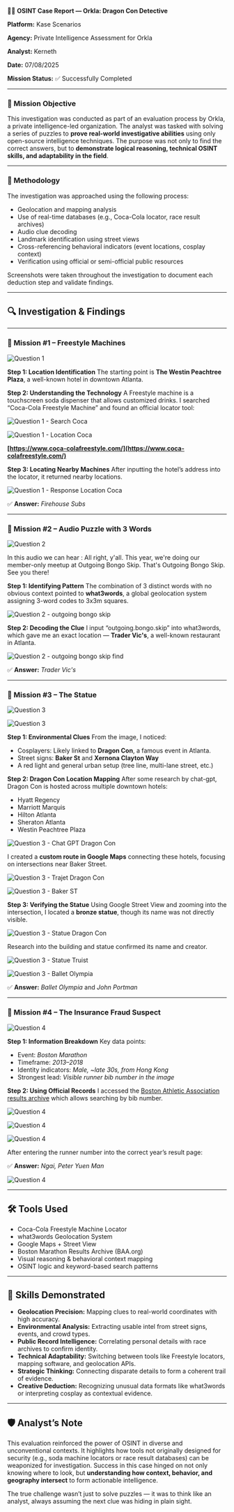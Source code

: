 🕵️‍♀️ **OSINT Case Report — Orkla: Dragon Con Detective**

**Platform:** Kase Scenarios

**Agency:** Private Intelligence Assessment for Orkla

**Analyst:** Kerneth

**Date:** 07/08/2025

**Mission Status:** ✅ Successfully Completed

---

### 🎯 Mission Objective

This investigation was conducted as part of an evaluation process by Orkla, a private intelligence-led organization. The analyst was tasked with solving a series of puzzles to **prove real-world investigative abilities** using only open-source intelligence techniques. The purpose was not only to find the correct answers, but to **demonstrate logical reasoning, technical OSINT skills, and adaptability in the field**.

---

### 🧠 Methodology

The investigation was approached using the following process:

* Geolocation and mapping analysis
* Use of real-time databases (e.g., Coca-Cola locator, race result archives)
* Audio clue decoding
* Landmark identification using street views
* Cross-referencing behavioral indicators (event locations, cosplay context)
* Verification using official or semi-official public resources

Screenshots were taken throughout the investigation to document each deduction step and validate findings.

---

## 🔍 Investigation & Findings

---

### 🔎 Mission #1 – Freestyle Machines

![Question 1](images/question_one.png)



**Step 1: Location Identification**
The starting point is **The Westin Peachtree Plaza**, a well-known hotel in downtown Atlanta.

**Step 2: Understanding the Technology**
A Freestyle machine is a touchscreen soda dispenser that allows customized drinks.
I searched “Coca-Cola Freestyle Machine” and found an official locator tool:



![Question 1 - Search Coca](images/search_coca_cola.png)



![Question 1 - Location Coca](images/location_coca_cola.png)



**[https://www.coca-colafreestyle.com/](https://www.coca-colafreestyle.com/)**

**Step 3: Locating Nearby Machines**
After inputting the hotel’s address into the locator, it returned nearby locations.



![Question 1 - Response Location Coca](images/response_location_coca_cola.png)



✅ **Answer:** *Firehouse Subs*

---

### 🔎 Mission #2 – Audio Puzzle with 3 Words



![Question 2](images/question_two.png)



In this audio we can hear : All right, y'all. This year, we're doing our member-only meetup at Outgoing Bongo Skip. That's Outgoing Bongo Skip. See you there!


**Step 1: Identifying Pattern**
The combination of 3 distinct words with no obvious context pointed to **what3words**, a global geolocation system assigning 3-word codes to 3x3m squares.



![Question 2 - outgoing bongo skip](images/outgoing_bongo_skip.png)



**Step 2: Decoding the Clue**
I input “outgoing.bongo.skip” into what3words, which gave me an exact location — **Trader Vic's**, a well-known restaurant in Atlanta.



![Question 2 - outgoing bongo skip find](images/outgoing_bongo_skip_find.png)



✅ **Answer:** *Trader Vic's*

---

### 🔎 Mission #3 – The Statue



![Question 3](images/question_three.png)



![Question 3](images/question_three_and_one.png)



**Step 1: Environmental Clues**
From the image, I noticed:

* Cosplayers: Likely linked to **Dragon Con**, a famous event in Atlanta.
* Street signs: **Baker St** and **Xernona Clayton Way**
* A red light and general urban setup (tree line, multi-lane street, etc.)

**Step 2: Dragon Con Location Mapping**
After some research by chat-gpt, Dragon Con is hosted across multiple downtown hotels:

* Hyatt Regency
* Marriott Marquis
* Hilton Atlanta
* Sheraton Atlanta
* Westin Peachtree Plaza



![Question 3 - Chat GPT Dragon Con](images/chat_gpt_dragon_con.png)



I created a **custom route in Google Maps** connecting these hotels, focusing on intersections near Baker Street.



![Question 3 - Trajet Dragon Con](images/trajet_dragon_con.png)



![Question 3 - Baker ST](images/baker_st.png)



**Step 3: Verifying the Statue**
Using Google Street View and zooming into the intersection, I located a **bronze statue**, though its name was not directly visible.



![Question 3 - Statue Dragon Con](images/bronze_statue_flou.png)



Research into the building and statue confirmed its name and creator.



![Question 3 - Statue Truist](images/statue_truist.png)



![Question 3 - Ballet Olympia](images/ballet_olympia.png)



✅ **Answer:** *Ballet Olympia* and *John Portman*

---

### 🔎 Mission #4 – The Insurance Fraud Suspect



![Question 4](images/question_four.png)



**Step 1: Information Breakdown**
Key data points:

* Event: *Boston Marathon*
* Timeframe: *2013–2018*
* Identity indicators: *Male, \~late 30s, from Hong Kong*
* Strongest lead: *Visible runner bib number in the image*

**Step 2: Using Official Records**
I accessed the [Boston Athletic Association results archive](https://www.baa.org/races/boston-marathon/results) which allows searching by bib number.



![Question 4](images/boston_marathon.png)



![Question 4](images/boston_marathon_results.png)



![Question 4](images/boston_marathon_results_year.png)



After entering the runner number into the correct year’s result page:

✅ **Answer:** *Ngai, Peter Yuen Man*



![Question 4](images/boston_marathon_reponse.png)



---

## 🛠️ Tools Used

* Coca-Cola Freestyle Machine Locator
* what3words Geolocation System
* Google Maps + Street View
* Boston Marathon Results Archive (BAA.org)
* Visual reasoning & behavioral context mapping
* OSINT logic and keyword-based search patterns

---

## 🧩 Skills Demonstrated

* **Geolocation Precision:** Mapping clues to real-world coordinates with high accuracy.
* **Environmental Analysis:** Extracting usable intel from street signs, events, and crowd types.
* **Public Record Intelligence:** Correlating personal details with race archives to confirm identity.
* **Technical Adaptability:** Switching between tools like Freestyle locators, mapping software, and geolocation APIs.
* **Strategic Thinking:** Connecting disparate details to form a coherent trail of evidence.
* **Creative Deduction:** Recognizing unusual data formats like what3words or interpreting cosplay as contextual evidence.

---

## 🛡️ Analyst’s Note

This evaluation reinforced the power of OSINT in diverse and unconventional contexts. It highlights how tools not originally designed for security (e.g., soda machine locators or race result databases) can be weaponized for investigation. Success in this case hinged on not only knowing where to look, but **understanding how context, behavior, and geography intersect** to form actionable intelligence.

The true challenge wasn’t just to solve puzzles — it was to think like an analyst, always assuming the next clue was hiding in plain sight.
